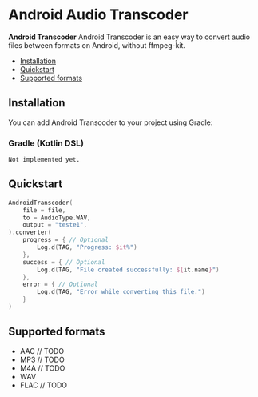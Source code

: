 # Android Audio Transcoder

**Android Transcoder** Android Transcoder is an easy way to convert audio files between formats on Android, without ffmpeg-kit.

- [Installation](https://github.com/Vinnih-1/Android-Transcoder/edit/develop/README.md#installation)
- [Quickstart](https://github.com/Vinnih-1/Android-Transcoder/edit/develop/README.md#quickstart)
- [Supported formats](https://github.com/Vinnih-1/Android-Transcoder/edit/develop/README.md#supported-formats)

## Installation

You can add Android Transcoder to your project using Gradle:

### Gradle (Kotlin DSL)
```
Not implemented yet.
```

## Quickstart
```kotlin
AndroidTranscoder(
    file = file,
    to = AudioType.WAV,
    output = "teste1",
).converter(
    progress = { // Optional
        Log.d(TAG, "Progress: $it%")
    },
    success = { // Optional
        Log.d(TAG, "File created successfully: ${it.name}")
    },
    error = { // Optional
        Log.d(TAG, "Error while converting this file.")
    }
)
```

## Supported formats
- AAC // TODO
- MP3 // TODO
- M4A // TODO
- WAV
- FLAC // TODO